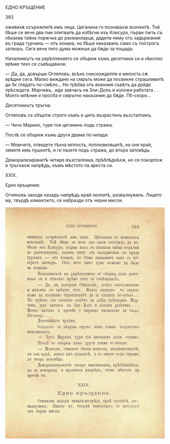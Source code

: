 ﻿ЕДНО КРЪЩЕНИЕ

393

оживихѫ осърнжлитѣ имъ лица. Циганина го познавахж всичкитѣ. Той бѣше се вече два пии опитвалъ да избѣгне изъ Клисура, първи пжть съ нѣкаква тайна поржчка до рахманларци, дадепа нему отъ задържания въ града турчинъ — отъ конака, но бѣше наказванъ само съ по́строгъ затворъ. Сега вече пито дума можеше да бѫде за пощада.

Началникътъ на укрѣплението се обърнж къмъ десетника си и нѣколко врѣме тихо се съвѣщавахж.

— Да, да, довърши Огпяповъ; всѣко снисхождеппе и милость сѫ врѣдни сега. Малко виждане на смръть може да посвикне страшливитѣ да бк гледатъ по́-смѣло... Но трѣбва отъ военния съвѣтъ да дойде прѣсждата. Марчевъ, .иди завчасъ на Зли-Долъ и изложи работата . . . Моето мпѣние и просба е смрътно наказание да бѫде. Пб-скоро...

Десетникътъ тръгна.

Огпяповъ се обърпж строго къмъ е ципъ възрастенъ възстаппикъ.

— Чичо Марино, тури тоя циганинъ подъ стража.

Послѣ се обърнж къмъ други двама по́-млади:

— Момчета, отведете тѣхна мплость, поплювковцитѣ, на оня край, земете имъ пушкитѣ, и ги пазете подъ стража, до втора заповѣдь.

Деморализиранитѣ четире възстаппика, прѣблѣднѣхж, но се покорпхж и тръгнахж напрѣдъ, къмъ мѣстото па ареста си.

XXIX.

Едно кръщение.

Огняновъ заходи назадъ-напрѣдъ край окопитѣ, развълнуванъ. Лицето му, твърдѣ измахпжто, се набразди отъ черни мисли.

![original](../images/440.jpg)

